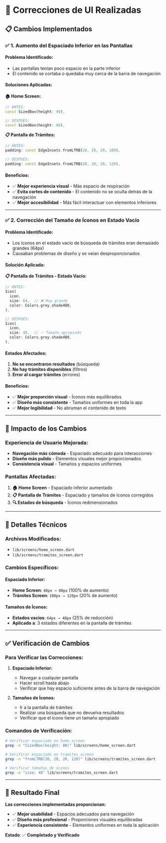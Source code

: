 # 🎨 Correcciones de UI Realizadas

## 📋 **Cambios Implementados**

### ✅ **1. Aumento del Espaciado Inferior en las Pantallas**

#### **Problema Identificado:**
- Las pantallas tenían poco espacio en la parte inferior
- El contenido se cortaba o quedaba muy cerca de la barra de navegación

#### **Soluciones Aplicadas:**

**🏠 Home Screen:**
```dart
// ANTES:
const SizedBox(height: 40),

// DESPUÉS:
const SizedBox(height: 80),
```

**📋 Pantalla de Trámites:**
```dart
// ANTES:
padding: const EdgeInsets.fromLTRB(20, 20, 20, 100),

// DESPUÉS:
padding: const EdgeInsets.fromLTRB(20, 20, 20, 120),
```

#### **Beneficios:**
- ✅ **Mejor experiencia visual** - Más espacio de respiración
- ✅ **Evita cortes de contenido** - El contenido no se oculta detrás de la navegación
- ✅ **Mejor accesibilidad** - Más fácil interactuar con elementos inferiores

---

### ✅ **2. Corrección del Tamaño de Íconos en Estado Vacío**

#### **Problema Identificado:**
- Los íconos en el estado vacío de búsqueda de trámites eran demasiado grandes (64px)
- Causaban problemas de diseño y se veían desproporcionados

#### **Solución Aplicada:**

**📋 Pantalla de Trámites - Estado Vacío:**
```dart
// ANTES:
Icon(
  icon,
  size: 64,  // ❌ Muy grande
  color: Colors.grey.shade400,
),

// DESPUÉS:
Icon(
  icon,
  size: 48,  // ✅ Tamaño apropiado
  color: Colors.grey.shade400,
),
```

#### **Estados Afectados:**
1. **No se encontraron resultados** (búsqueda)
2. **No hay trámites disponibles** (filtros)
3. **Error al cargar trámites** (errores)

#### **Beneficios:**
- ✅ **Mejor proporción visual** - Íconos más equilibrados
- ✅ **Diseño más consistente** - Tamaños uniformes en toda la app
- ✅ **Mejor legibilidad** - No abruman el contenido de texto

---

## 🎯 **Impacto de los Cambios**

### **Experiencia de Usuario Mejorada:**
- **Navegación más cómoda** - Espaciado adecuado para interacciones
- **Diseño más pulido** - Elementos visuales mejor proporcionados
- **Consistencia visual** - Tamaños y espacios uniformes

### **Pantallas Afectadas:**
1. **🏠 Home Screen** - Espaciado inferior aumentado
2. **📋 Pantalla de Trámites** - Espaciado y tamaños de íconos corregidos
3. **🔍 Estados de búsqueda** - Íconos redimensionados

---

## 🔧 **Detalles Técnicos**

### **Archivos Modificados:**
- `lib/screens/home_screen.dart`
- `lib/screens/tramites_screen.dart`

### **Cambios Específicos:**

#### **Espaciado Inferior:**
- **Home Screen**: `40px → 80px` (100% de aumento)
- **Trámites Screen**: `100px → 120px` (20% de aumento)

#### **Tamaños de Íconos:**
- **Estados vacíos**: `64px → 48px` (25% de reducción)
- **Aplicado a**: 3 estados diferentes en la pantalla de trámites

---

## ✅ **Verificación de Cambios**

### **Para Verificar las Correcciones:**

1. **Espaciado Inferior:**
   - Navegar a cualquier pantalla
   - Hacer scroll hasta abajo
   - Verificar que hay espacio suficiente antes de la barra de navegación

2. **Tamaños de Íconos:**
   - Ir a la pantalla de trámites
   - Realizar una búsqueda que no devuelva resultados
   - Verificar que el ícono tiene un tamaño apropiado

### **Comandos de Verificación:**
```bash
# Verificar espaciado en home_screen
grep -n "SizedBox(height: 80)" lib/screens/home_screen.dart

# Verificar espaciado en tramites_screen
grep -n "fromLTRB(20, 20, 20, 120)" lib/screens/tramites_screen.dart

# Verificar tamaños de íconos
grep -n "size: 48" lib/screens/tramites_screen.dart
```

---

## 🚀 **Resultado Final**

**Las correcciones implementadas proporcionan:**
- ✅ **Mejor usabilidad** - Espacios adecuados para navegación
- ✅ **Diseño más profesional** - Proporciones visuales equilibradas
- ✅ **Experiencia consistente** - Elementos uniformes en toda la aplicación

**Estado**: ✅ **Completado y Verificado**